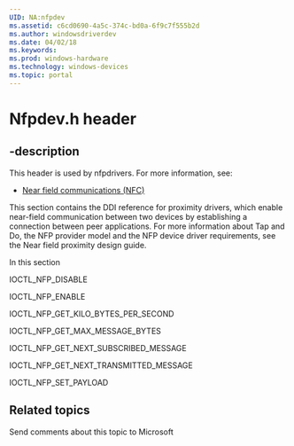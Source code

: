 ```yaml
---
UID: NA:nfpdev
ms.assetid: c6cd0690-4a5c-374c-bd0a-6f9c7f555b2d
ms.author: windowsdriverdev
ms.date: 04/02/18
ms.keywords: 
ms.prod: windows-hardware
ms.technology: windows-devices
ms.topic: portal
---
```


# Nfpdev.h header


## -description


This header is used by nfpdrivers. For more information, see:

- [Near field communications (NFC)](../_nfpdrivers/index.md)

This section contains the DDI reference for proximity drivers, which enable near-field communication between two devices by establishing a connection between peer applications. For more information about Tap and Do, the NFP provider model and the NFP device driver requirements, see the Near field proximity design guide. 


In this section


IOCTL_NFP_DISABLE


IOCTL_NFP_ENABLE


IOCTL_NFP_GET_KILO_BYTES_PER_SECOND


IOCTL_NFP_GET_MAX_MESSAGE_BYTES


IOCTL_NFP_GET_NEXT_SUBSCRIBED_MESSAGE


IOCTL_NFP_GET_NEXT_TRANSMITTED_MESSAGE


IOCTL_NFP_SET_PAYLOAD




## Related topics

Send comments about this topic to Microsoft

